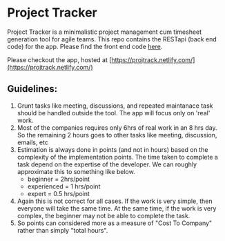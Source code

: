 # Project Tracker

Project Tracker is a minimalistic project management cum timesheet generation tool for agile teams. This repo contains the RESTapi (back end code) for the app. Please find the front end code [here](https://github.com/rethna2/projectTracker).

Please checkout the app, hosted at [https://projtrack.netlify.com/](https://projtrack.netlify.com/)

## Guidelines:

1. Grunt tasks like meeting, discussions, and repeated maintanace task should be handled outside the tool. The app will focus only on 'real' work.
2. Most of the companies requires only 6hrs of real work in an 8 hrs day. So the remaining 2 hours goes to other tasks like meeting, discussion, emails, etc
3. Estimation is always done in points (and not in hours) based on the complexity of the implementation points. The time taken to complete a task depend on the expertise of the developer. We can roughly approximate this to something like below.
   - beginner = 2hrs/point
   - experienced = 1 hrs/point
   - expert = 0.5 hrs/point
4. Again this is not correct for all cases. If the work is very simple, then everyone will take the same time. At the same time, if the work is very complex, the beginner may not be able to complete the task.
5. So points can considered more as a measure of "Cost To Company" rather than simply "total hours".
